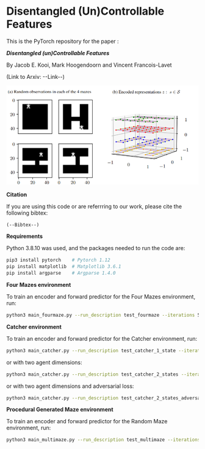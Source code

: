 # Disentangled (Un)Controllable Features

This is the PyTorch repository for the paper : 

***Disentangled (un)Controllable Features***

By Jacob E. Kooi, Mark Hoogendoorn and Vincent Francois-Lavet 

(Link to Arxiv: --Link--)


![Four Mazes](Github.png)

**Citation**

If you are using this code or are referrring to our work, please cite the following bibtex: 

```
(--Bibtex--)
```

**Requirements**

Python 3.8.10 was used, and the packages needed to run the code are:

```bash
pip3 install pytorch    # Pytorch 1.12
pip install matplotlib  # Matplotlib 3.6.1
pip install argparse    # Argparse 1.4.0
```

**Four Mazes environment**

To train an encoder and forward predictor for the Four Mazes environment, run:
```bash
python3 main_fourmaze.py --run_description test_fourmaze --iterations 50000
```


**Catcher environment**

To train an encoder and forward predictor for the Catcher environment, run:
```bash
python3 main_catcher.py --run_description test_catcher_1_state --iterations 200000 --agent_dim 1 --entropy_scaler 5
```
or with two agent dimensions:
```bash
python3 main_catcher.py --run_description test_catcher_2_states --iterations 200000 --agent_dim 2 --entropy_scaler 5
```
or with two agent dimensions and adversarial loss:
```bash
python3 main_catcher.py --run_description test_catcher_2_states_adversarial --iterations 200000 --agent_dim 2 --entropy_scaler 5 --adversarial True
```


**Procedural Generated Maze environment**

To train an encoder and forward predictor for the Random Maze environment, run:

```bash
python3 main_multimaze.py --run_description test_multimaze --iterations 250000 --entropy_scaler 13
```
